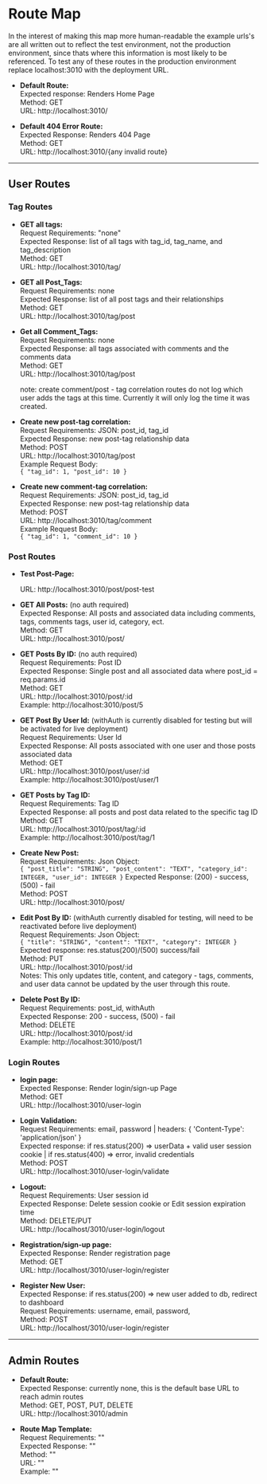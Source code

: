 # Route Map
In the interest of making this map more human-readable the example urls's are all written out to reflect the test environment, not the production environment, since thats where this information is most likely to be referenced. To test any of these routes in the production environment replace localhost:3010 with the deployment URL.
* **Default Route:**</br>
    Expected response: Renders Home Page</br>
    Method: GET</br>
    URL: http://localhost:3010/</br>

* **Default 404 Error Route:**</br>
  Expected Response: Renders 404 Page</br>
  Method: GET</br>
  URL: http://localhost:3010/{any invalid route}</br>

---
## User Routes

### Tag Routes

* **GET all tags:** </br>
    Request Requirements: "none" </br>
    Expected Response: list of all tags with tag_id, tag_name, and tag_description </br>
    Method: GET <br>
    URL: http://localhost:3010/tag/ </br>

* **GET all Post_Tags:** </br>
    Request Requirements: none </br>
    Expected Response: list of all post tags and their relationships </br>
    Method: GET <br>
    URL: http://localhost:3010/tag/post </br>

* **Get all Comment_Tags:** </br>
    Request Requirements: none </br>
    Expected Response: all tags associated with comments and the comments data </br>
    Method: GET <br>
    URL: http://localhost:3010/tag/post </br>

    note: create comment/post - tag correlation routes do not log which user adds the tags at this time. Currently it will only log the time it was created.

* **Create new post-tag correlation:** </br>
    Request Requirements: JSON: post_id, tag_id </br>
    Expected Response: new post-tag relationship data </br>
    Method: POST <br>
    URL: http://localhost:3010/tag/post </br>
    Example Request Body: </br>
      ```{
	      "tag_id": 1,
	      "post_id": 10
      }```

* **Create new comment-tag correlation:** </br>
    Request Requirements: JSON: post_id, tag_id </br>
    Expected Response: new post-tag relationship data </br>
    Method: POST <br>
    URL: http://localhost:3010/tag/comment </br>
    Example Request Body: </br>
      ```{
	      "tag_id": 1,
	      "comment_id": 10
      }```


### Post Routes

* **Test Post-Page:** </br>

  URL: http://localhost:3010/post/post-test </br>

* **GET All Posts:** (no auth required) </br>
    Expected Response: All posts and associated data including comments, tags, comments tags, user id, category, ect. </br>
    Method: GET </br>
    URL: http://localhost:3010/post/ </br>

* **GET Posts By ID:** (no auth required) </br>
    Request Requirements: Post ID </br>
    Expected Response: Single post and all associated data where post_id = req.params.id </br>
    Method: GET <br>
    URL: http://localhost:3010/post/:id  </br>
    Example: http://localhost:3010/post/5 </br>

* **GET Post By User Id:** (withAuth is currently disabled for testing but will be activated for live deployment)</br>
    Request Requirements: User Id </br>
    Expected Response: All posts associated with one user and those posts associated data </br>
    Method: GET <br>
    URL: http://localhost:3010/post/user/:id </br>
    Example: http://localhost:3010/post/user/1 </br>

* **GET Posts by Tag ID:** </br>
    Request Requirements: Tag ID </br>
    Expected Response: all posts and post data related to the specific tag ID </br>
    Method: GET <br>
    URL: http://localhost:3010/post/tag/:id </br>
    Example: http://localhost:3010/post/tag/1 </br>

* **Create New Post:** </br>
    Request Requirements: Json Object: </br>
    ``{
	      "post_title": "STRING",
	      "post_content": "TEXT",
	      "category_id": INTEGER,
	      "user_id": INTEGER
      }``
    Expected Response: (200) - success, (500) - fail </br>
    Method: POST <br>
    URL: http://localhost:3010/post/ </br>


* **Edit Post By ID:** (withAuth currently disabled for testing, will need to be reactivated before live deployment) </br>
  Request Requirements: Json Object:  </br>
  ``{
	"title": "STRING",
	"content": "TEXT",
	"category": INTEGER
} ``
  Expected response: res.status(200)/(500) success/fail </br>
  Method: PUT </br>
  URL: http://localhost:3010/post/:id </br>
  Notes: This only updates title, content, and category - tags, comments, and user data cannot be updated by the user through this route. 

* **Delete Post By ID:** </br>
    Request Requirements: post_id, withAuth </br>
    Expected Response: 200 - success, (500) - fail </br>
    Method: DELETE <br>
    URL: http://localhost:3010/post/:id </br>
    Example: http://localhost:3010/post/1 </br>



### Login Routes

* **login page:** </br>
  Expected Response: Render login/sign-up Page </br>
  Method: GET </br>
  URL: http://localhost:3010/user-login</br>

* **Login Validation:**</br>
  Request Requirements: email, password | headers: { 'Content-Type': 'application/json' }</br>
  Expected response: if res.status(200) => userData + valid user session cookie | if res.status(400) => error, invalid credentials</br>
  Method: POST</br>
  URL: http://localhost:3010/user-login/validate</br>

* **Logout:**</br>
  Request Requirements: User session id</br>
  Expected Response: Delete session cookie or Edit session expiration time</br>
  Method: DELETE/PUT</br>
  URL: http://localhost/3010/user-login/logout</br>

* **Registration/sign-up page:**</br>
  Expected Response: Render registration page</br>
  Method: GET</br>
  URL: http://localhost/3010/user-login/register</br>

* **Register New User:**</br>
  Expected Response: if res.status(200) => new user added to db, redirect to dashboard</br>
  Request Requirements: username, email, password, </br>
  Method: POST</br>
  URL: http://localhost/3010/user-login/register</br>
 

---
## Admin Routes

* **Default Route:** </br>
    Expected Response: currently none, this is the default base URL to reach admin routes</br>
    Method: GET, POST, PUT, DELETE</br>
    URL: http://localhost:3010/admin</br>


* **Route Map Template:** </br>
    Request Requirements: "" </br>
    Expected Response: "" </br>
    Method: "" <br>
    URL: "" </br>
    Example: "" </br>